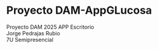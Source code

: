 # Proyecto DAM-AppGLucosa
Proyecto DAM 2025 APP Escritorio
<br>Jorge Pedrajas Rubio 
<br>7U Semipresencial
